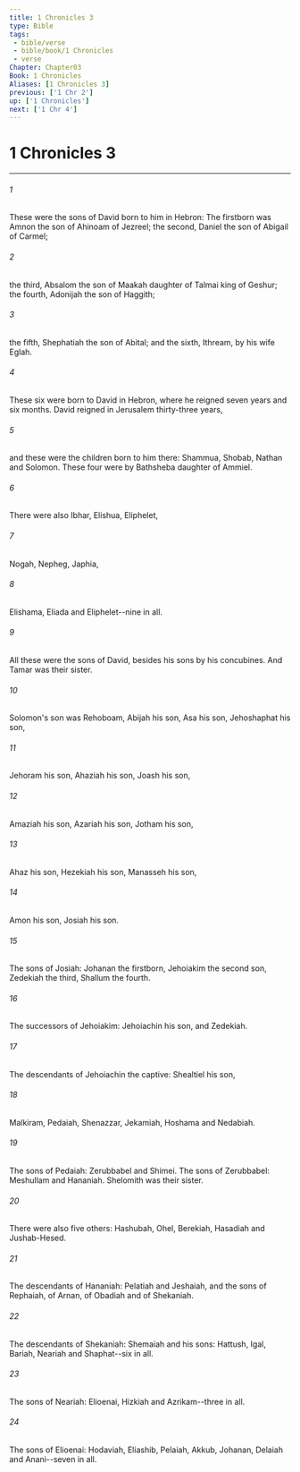 ```yaml
---
title: 1 Chronicles 3
type: Bible
tags:
 - bible/verse
 - bible/book/1 Chronicles
 - verse
Chapter: Chapter03
Book: 1 Chronicles
Aliases: [1 Chronicles 3]
previous: ['1 Chr 2']
up: ['1 Chronicles']
next: ['1 Chr 4']
---
```

# 1 Chronicles 3

***


###### 1 
These were the sons of David born to him in Hebron: The firstborn was Amnon the son of Ahinoam of Jezreel; the second, Daniel the son of Abigail of Carmel; 

###### 2 
the third, Absalom the son of Maakah daughter of Talmai king of Geshur; the fourth, Adonijah the son of Haggith; 

###### 3 
the fifth, Shephatiah the son of Abital; and the sixth, Ithream, by his wife Eglah. 

###### 4 
These six were born to David in Hebron, where he reigned seven years and six months. David reigned in Jerusalem thirty-three years, 

###### 5 
and these were the children born to him there: Shammua, Shobab, Nathan and Solomon. These four were by Bathsheba daughter of Ammiel. 

###### 6 
There were also Ibhar, Elishua, Eliphelet, 

###### 7 
Nogah, Nepheg, Japhia, 

###### 8 
Elishama, Eliada and Eliphelet--nine in all. 

###### 9 
All these were the sons of David, besides his sons by his concubines. And Tamar was their sister. 

###### 10 
Solomon's son was Rehoboam, Abijah his son, Asa his son, Jehoshaphat his son, 

###### 11 
Jehoram his son, Ahaziah his son, Joash his son, 

###### 12 
Amaziah his son, Azariah his son, Jotham his son, 

###### 13 
Ahaz his son, Hezekiah his son, Manasseh his son, 

###### 14 
Amon his son, Josiah his son. 

###### 15 
The sons of Josiah: Johanan the firstborn, Jehoiakim the second son, Zedekiah the third, Shallum the fourth. 

###### 16 
The successors of Jehoiakim: Jehoiachin his son, and Zedekiah. 

###### 17 
The descendants of Jehoiachin the captive: Shealtiel his son, 

###### 18 
Malkiram, Pedaiah, Shenazzar, Jekamiah, Hoshama and Nedabiah. 

###### 19 
The sons of Pedaiah: Zerubbabel and Shimei. The sons of Zerubbabel: Meshullam and Hananiah. Shelomith was their sister. 

###### 20 
There were also five others: Hashubah, Ohel, Berekiah, Hasadiah and Jushab-Hesed. 

###### 21 
The descendants of Hananiah: Pelatiah and Jeshaiah, and the sons of Rephaiah, of Arnan, of Obadiah and of Shekaniah. 

###### 22 
The descendants of Shekaniah: Shemaiah and his sons: Hattush, Igal, Bariah, Neariah and Shaphat--six in all. 

###### 23 
The sons of Neariah: Elioenai, Hizkiah and Azrikam--three in all. 

###### 24 
The sons of Elioenai: Hodaviah, Eliashib, Pelaiah, Akkub, Johanan, Delaiah and Anani--seven in all. 
